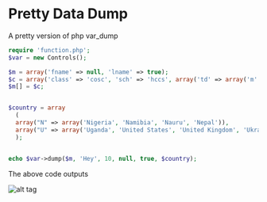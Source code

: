 # Pretty Data Dump
A pretty version of php var_dump

```php
require 'function.php';
$var = new Controls();

$m = array('fname' => null, 'lname' => true);
$c = array('class' => 'cosc', 'sch' => 'hccs', array('td' => array('m' => 8.5)));
$m[] = $c;


$country = array
  (
  array("N" => array('Nigeria', 'Namibia', 'Nauru', 'Nepal')),
  array("U" => array('Uganda', 'United States', 'United Kingdom', 'Ukraine')),
  );


echo $var->dump($m, 'Hey', 10, null, true, $country);

```
The above code outputs

![alt tag](https://github.com/Ghostff/pretty_data_dump.php/blob/master/SS.png)